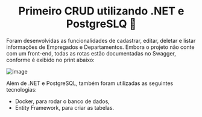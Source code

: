 <h1 align="center"> Primeiro CRUD utilizando .NET e PostgreSLQ 🚀 </h1
  
Foram desenvolvidas as funcionalidades de cadastrar, editar, deletar e listar informações de Empregados e Departamentos. Embora o projeto não conte com um front-end, todas as rotas estão documentadas no Swagger, conforme é exibido no print abaixo:
  
![image](https://user-images.githubusercontent.com/78885451/168377928-3b3503b1-ae4e-47ee-a6b5-7e2d18a612ab.png)

Além de .NET e PostgreSQL, também foram utilizadas as seguintes tecnologias:
- Docker, para rodar o banco de dados,
- Entity Framework, para criar as tabelas.
